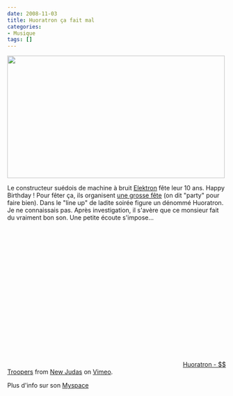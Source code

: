 ```yaml
---
date: 2008-11-03
title: Huoratron ça fait mal
categories:
- Musique
tags: []
---
```

<img class="alignnone size-medium wp-image-739" title="Huoratron" src="https://dlgjp9x71cipk.cloudfront.net/2008/11/huoratron.png" alt="" width="500" height="281" />

Le constructeur suédois de machine à bruit <a title="Le site d'Elektron" href="https://www.elektron.se">Elektron</a> fête leur 10 ans. Happy Birthday !
Pour fêter ça, ils organisent <a title="Le site de la soirée d'anniversaire" href="https://elektron.se/party/">une grosse fête</a> (on dit "party" pour faire bien). Dans le "line up" de ladite soirée figure un dénommé Huoratron. Je ne connaissais pas. Après investigation, il s'avère que ce monsieur fait du vraiment bon son. Une petite écoute s'impose...

<!--more-->

<object classid="clsid:d27cdb6e-ae6d-11cf-96b8-444553540000" width="400" height="320" codebase="https://download.macromedia.com/pub/shockwave/cabs/flash/swflash.cab#version=6,0,40,0"><param name="allowfullscreen" value="true" /><param name="allowscriptaccess" value="always" /><param name="src" value="https://vimeo.com/moogaloop.swf?clip_id=764015&amp;server=vimeo.com&amp;show_title=1&amp;show_byline=1&amp;show_portrait=0&amp;color=&amp;fullscreen=1" /><embed type="application/x-shockwave-flash" width="400" height="320" src="https://vimeo.com/moogaloop.swf?clip_id=764015&amp;server=vimeo.com&amp;show_title=1&amp;show_byline=1&amp;show_portrait=0&amp;color=&amp;fullscreen=1" allowscriptaccess="always" allowfullscreen="true"></embed></object>
<a href="https://vimeo.com/764015?pg=embed&amp;sec=764015">Huoratron - $$ Troopers</a> from <a href="https://vimeo.com/user372512?pg=embed&amp;sec=764015">New Judas</a> on <a href="https://vimeo.com?pg=embed&amp;sec=764015">Vimeo</a>.

Plus d'info sur son <a title="Le MySpace d'huoratron" href="https://www.myspace.com/huoratron">Myspace</a>
